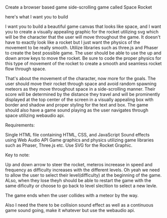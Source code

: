 Create a browser based game side-scrolling game called Space Rocket

here's what I want you to build

I want you to build a beautiful game canvas that looks like space, and I want you to create a visually appealing graphic for the rocket utilizing svg which will be the character that the user will move throughout the game. It doesn't have to exactly look like a rocket but I just want the physics of the movement to be really smooth. Utilize libraries such as three.js and Phaser to create the best possible game. The user should be able to use the up and down arrow keys to move the rocket. Be sure to code the proper physics for this type of movement of the rocket to create a smooth and seamless rocket flow through space.

That's about the movement of the character, now more for the goals. The user should move their rocket through space and avoid random spawning meteors as they move throughout space in a side-scrolling manner. Their score will be determined by the distance they travel and will be prominently displayed at the top center of the screen in a visually appealing box with border and shadow and proper styling for the text and box. The game should also have a game sound playing as the user navigates through space utilizing webaudio api.

Requirements:

Single HTML file containing HTML, CSS, and JavaScript
Sound effects using Web Audio API
Game graphics and physics utilizing game libraries such as Phaser, Three.js etc.
Use SVG for the Rocket Graphic.

Key to note:

Up and down arrow to steer the rocket, meteros increease in speed and frequency as difficulty increases with the different levels. Oh yeah we need to allow the user to select their level(difficulty) at the beginning of the game. ALso, when they lose theyh should be able to restart the game with the same dificulty or choose to go back to level slecltion to select a new levle.

The game ends when the user collides with a meteor by the way.

Also I need the there to be collision sound effect as well as a continuous game sound going, make it whatever but use the webaudio api.